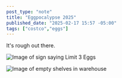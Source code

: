 ```yaml
---
post_type: "note" 
title: "Eggpocalypse 2025"
published_date: "2025-02-17 15:57 -05:00"
tags: ["costco","eggs"]
---
```


It's rough out there. 

![Image of sign saying Limit 3 Eggs](/files/images/eggs-limit.jpg)

![Image of empty shelves in warehouse](/files/images/empty-eggs.jpg)
